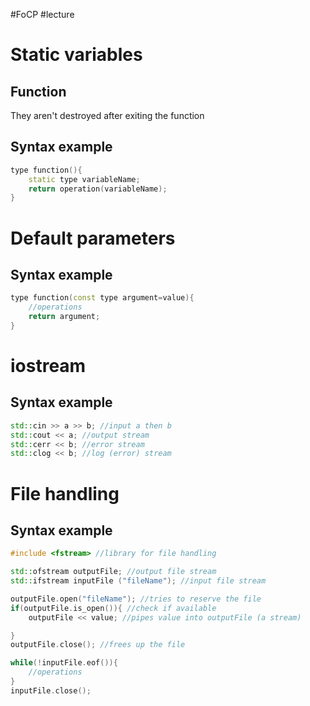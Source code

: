 #FoCP #lecture 

# Static variables
## Function
They aren't destroyed after exiting the function

## Syntax example
```cpp
type function(){
	static type variableName;
	return operation(variableName);
}
```

# Default parameters
## Syntax example
```cpp
type function(const type argument=value){
	//operations
	return argument;
}
```

# iostream
## Syntax example
```cpp
std::cin >> a >> b; //input a then b
std::cout << a; //output stream
std::cerr << b; //error stream
std::clog << b; //log (error) stream
```

# File handling
## Syntax example
```cpp
#include <fstream> //library for file handling

std::ofstream outputFile; //output file stream
std::ifstream inputFile ("fileName"); //input file stream

outputFile.open("fileName"); //tries to reserve the file
if(outputFile.is_open()){ //check if available
	outputFile << value; //pipes value into outputFile (a stream)

}
outputFile.close(); //frees up the file

while(!inputFile.eof()){
	//operations
}
inputFile.close();
```